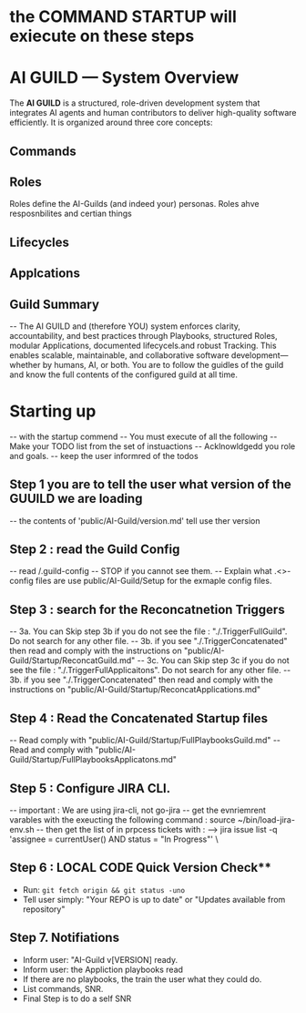 # the COMMAND STARTUP will exiecute on these steps

# AI GUILD — System Overview

The **AI GUILD** is a structured, role-driven development system that integrates AI agents and human contributors to deliver high-quality software efficiently. It is organized around three core concepts:

## Commands

## Roles
Roles define the AI-Guilds (and indeed your) personas. Roles ahve resposnbilites and certian things 

## Lifecycles

## Applcations
 
## Guild Summary
-- The AI GUILD and (therefore YOU) system enforces clarity, accountability, and best practices through Playbooks, structured Roles, modular Applications, documented lifecycels.and robust Tracking. This enables scalable, maintainable, and collaborative software development—whether by humans, AI, or both.  You are to follow the guidles of the guild and know the full contents of the configured guild at all time. 

# Starting up
-- with the startup commend 
-- You must execute of all the following 
-- Make your TODO list from the set of instuactions
-- Acklnowldgedd you role and goals.
-- keep the user informred of the todos 

## Step 1  you are to tell the user what version of the GUUILD we are loading
-- the contents of 'public/AI-Guild/version.md' tell use ther version

## Step 2 : read the Guild Config
-- read /.guild-config
-- STOP if you cannot see them.
-- Explain what .<>-config files are use public/AI-Guild/Setup for the exmaple config files.

## Step 3 : search for the Reconcatnetion Triggers
-- 3a. You can Skip step 3b if you do not see the file : "./.TriggerFullGuild".  Do not search for any other file.
-- 3b. if you see "./.TriggerConcatenated" then read and comply with the instructions on "public/AI-Guild/Startup/ReconcatGuild.md"
-- 3c. You can Skip step 3c if you do not see the file : "./.TriggerFullApplicaitons".  Do not search for any other file.
-- 3b. if you see "./.TriggerConcatenated" then read and comply with the instructions on "public/AI-Guild/Startup/ReconcatApplications.md"

## Step 4 : Read the Concatenated Startup files
-- Read comply with "public/AI-Guild/Startup/FullPlaybooksGuild.md"
-- Read and comply with "public/AI-Guild/Startup/FullPlaybooksApplicatons.md"

## Step 5 : Configure JIRA CLI.
-- important : We are using jira-cli, not go-jira
-- get the evnriemrent varables with the exeucting the following command :  source ~/bin/load-jira-env.sh
-- then get the list of in prpcess tickets with :
--> jira issue list -q 'assignee = currentUser() AND status = "In Progress"' \


## Step 6 : LOCAL CODE Quick Version Check**
- Run: `git fetch origin && git status -uno`
- Tell user simply: "Your REPO is up to date" or "Updates available from repository"

## Step 7. Notifiations
- Inform user: "AI-Guild v[VERSION] ready.
- Inform user: the Appliction playbooks read
- If there are no playbooks, the train the user what they could do.
- List commands,
 SNR.
 - Final Step is to do a self SNR